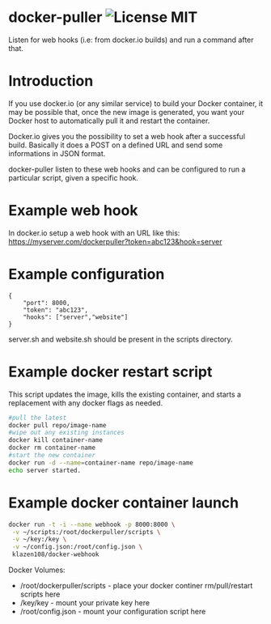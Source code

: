# docker-puller ![License MIT](https://go-shields.herokuapp.com/license-MIT-blue.png)

Listen for web hooks (i.e: from docker.io builds) and run a command after that.

Introduction
============

If you use docker.io (or any similar service) to build your Docker container, it may be possible that, once the new image is generated, you want your Docker host to automatically pull it and restart the container.

Docker.io gives you the possibility to set a web hook after a successful build. Basically it does a POST on a defined URL and send some informations in JSON format.

docker-puller listen to these web hooks and can be configured to run a particular script, given a specific hook.

Example web hook
================

In docker.io setup a web hook with an URL like this: https://myserver.com/dockerpuller?token=abc123&hook=server

Example configuration
===================================

    {
        "port": 8000,
        "token": "abc123",
        "hooks": ["server","website"]
    }

server.sh and website.sh should be present in the scripts directory.

Example docker restart script
=============================

This script updates the image, kills the existing container, and starts a replacement with any docker flags as needed.

```bash
#pull the latest
docker pull repo/image-name
#wipe out any existing instances
docker kill container-name
docker rm container-name
#start the new container
docker run -d --name=container-name repo/image-name
echo server started.
```

Example docker container launch
===============================
```bash
docker run -t -i --name webhook -p 8000:8000 \
 -v ~/scripts:/root/dockerpuller/scripts \
 -v ~/key:/key \
 -v ~/config.json:/root/config.json \
 klazen108/docker-webhook
```

Docker Volumes:
* /root/dockerpuller/scripts - place your docker continer rm/pull/restart scripts here
* /key/key - mount your private key here
* /root/config.json - mount your configuration script here